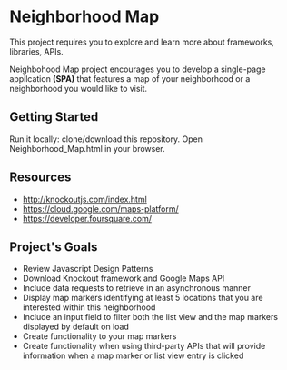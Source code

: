 # Neighborhood Map

This project requires you to explore and learn more about frameworks, libraries, APIs.

Neighbohood Map project encourages you to develop a single-page appilcation **(SPA)** that features a map of your neighborhood or a neighborhood you would like to visit. 

## Getting Started
Run it locally: clone/download this repository. Open Neighborhood_Map.html in your browser.

## Resources

* http://knockoutjs.com/index.html
* https://cloud.google.com/maps-platform/
* https://developer.foursquare.com/

## Project's Goals

* Review Javascript Design Patterns
* Download Knockout framework and Google Maps API
* Include data requests to retrieve in an asynchronous manner
* Display map  markers identifying at least 5 locations that you are interested within this neighborhood
* Include an input field to filter both the list view and the map markers displayed by default on load
* Create functionality to your map markers
* Create functionality when using third-party APIs that will provide information when a map marker or list view entry is clicked






